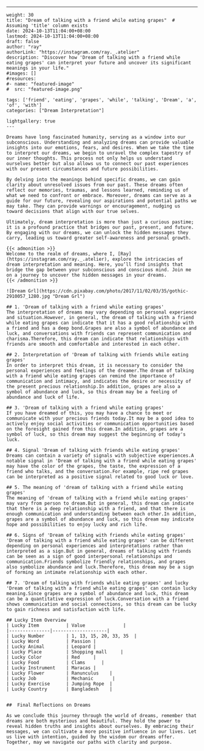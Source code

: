 ---
    weight: 30
    title: "Dream of talking with a friend while eating grapes"  # Assuming 'title' column exists
    date: 2024-10-13T11:04:00+08:00
    lastmod: 2024-10-13T11:04:00+08:00
    draft: false
    author: "ray"
    authorLink: "https://instagram.com/ray._.atelier"
    description: "Discover how 'Dream of talking with a friend while eating grapes' can interpret your future and uncover its significant meanings in your life."
    #images: []
    #resources:
    #- name: "featured-image"
    #  src: "featured-image.png"
    
    tags: ['friend', 'eating', 'grapes', 'while', 'talking', 'Dream', 'a', 'of', 'with']
    categories: ["Dream Interpretation"]
    
    lightgallery: true
    ---
    
    Dreams have long fascinated humanity, serving as a window into our subconscious. Understanding and analyzing dreams can provide valuable insights into our emotions, fears, and desires. When we take the time to interpret our dreams, we begin to unravel the complex tapestry of our inner thoughts. This process not only helps us understand ourselves better but also allows us to connect our past experiences with our present circumstances and future possibilities.
    
    By delving into the meanings behind specific dreams, we can gain clarity about unresolved issues from our past. These dreams often reflect our memories, traumas, and lessons learned, reminding us of what we need to confront or embrace. Moreover, dreams can serve as a guide for our future, revealing our aspirations and potential paths we may take. They can provide warnings or encouragement, nudging us toward decisions that align with our true selves.
    
    Ultimately, dream interpretation is more than just a curious pastime; it is a profound practice that bridges our past, present, and future. By engaging with our dreams, we can unlock the hidden messages they carry, leading us toward greater self-awareness and personal growth.
    
    {{< admonition >}}
    Welcome to the realm of dreams, where I, [Ray](https://instagram.com/ray._.atelier), explore the intricacies of dream interpretation and meaning. Here, you’ll find insights that bridge the gap between your subconscious and conscious mind. Join me on a journey to uncover the hidden messages in your dreams.
    {{< /admonition >}}
    
    ![Dream Grl](https://cdn.pixabay.com/photo/2017/11/02/03/35/gothic-2910057_1280.jpg "Dream Grl")
    
    ## 1. 'Dream of talking with a friend while eating grapes'
    The interpretation of dreams may vary depending on personal experience and situation.However, in general, the dream of talking with a friend while eating grapes can indicate that it has a good relationship with a friend and has a deep bond.Grapes are also a symbol of abundance and luck, and conversations with friends can represent communication and charisma.Therefore, this dream can indicate that relationships with friends are smooth and comfortable and interested in each other.
    
    ## 2. Interpretation of 'Dream of talking with friends while eating grapes'
    In order to interpret this dream, it is necessary to consider the personal experiences and feelings of the dreamer.The dream of talking with a friend while eating grapes can remind the importance of communication and intimacy, and indicates the desire or necessity of the present precious relationship.In addition, grapes are also a symbol of abundance and luck, so this dream may be a feeling of abundance and luck of life.
    
    ## 3. 'Dream of talking with a friend while eating grapes'
    If you have dreamed of this, you may have a chance to meet or communicate with your precious friends today.It may be a good idea to actively enjoy social activities or communication opportunities based on the foresight gained from this dream.In addition, grapes are a symbol of luck, so this dream may suggest the beginning of today's luck.
    
    ## 4. Signal 'Dream of talking with friends while eating grapes'
    Dreams can contain a variety of signals with subjective experiences.A notable signal in 'Dream of talking with a friend while eating grapes' may have the color of the grapes, the taste, the expression of a friend who talks, and the conversation.For example, ripe red grapes can be interpreted as a positive signal related to good luck or love.
    
    ## 5. The meaning of 'dream of talking with a friend while eating grapes'
    The meaning of 'dream of talking with a friend while eating grapes' may vary from person to dream.But in general, this dream can indicate that there is a deep relationship with a friend, and that there is enough communication and understanding between each other.In addition, grapes are a symbol of abundance and luck, so this dream may indicate hope and possibilities to enjoy lucky and rich life.
    
    ## 6. Signs of 'Dream of talking with friends while eating grapes'
    'Dream of talking with a friend while eating grapes' can be different depending on personal experiences and interpretations rather than interpreted as a sign.But in general, dreams of talking with friends can be seen as a sign of good interpersonal relationships and communication.Friends symbolize friendly relationships, and grapes also symbolize abundance and luck.Therefore, this dream may be a sign of forming an intimate relationship with each other.
    
    ## 7. 'Dream of talking with friends while eating grapes' and lucky
    'Dream of talking with a friend while eating grapes' can contain lucky meaning.Since grapes are a symbol of abundance and luck, this dream can be a quantitative expression of luck.Conversation with a friend shows communication and social connections, so this dream can be lucky to gain richness and satisfaction with life.
    
    ## Lucky Item Overview
    | Lucky Item          | Value              |
    |---------------|--------------------|
    | Lucky Number        | 1, 13, 15, 20, 33, 35  |
    | Lucky Word          | Passion |
    | Lucky Animal        | Leopard |
    | Lucky Place         | Shopping mall     |
    | Lucky Color         | Red     |
    | Lucky Food          | Clams      |
    | Lucky Instrument    | Maracas |
    | Lucky Flower        | Ranunculus    |
    | Lucky Job           | Mechanic       |
    | Lucky Exercise      | Jumping Rope  |
    | Lucky Country       | Bangladesh    |
    
    
    ##  Final Reflections on Dreams
    
    As we conclude this journey through the world of dreams, remember that dreams are both mysterious and beautiful. They hold the power to reveal hidden truths and insights about ourselves. By embracing their messages, we can cultivate a more positive influence in our lives. Let us live with intention, guided by the wisdom our dreams offer. Together, may we navigate our paths with clarity and purpose.
    